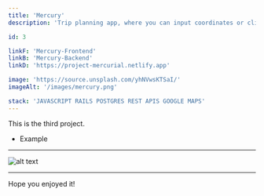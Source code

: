 ```yaml
---
title: 'Mercury'
description: 'Trip planning app, where you can input coordinates or click on the map to find the fastest route.'

id: 3

linkF: 'Mercury-Frontend'
linkB: 'Mercury-Backend'
linkD: 'https://project-mercurial.netlify.app'

image: 'https://source.unsplash.com/yhNVwsKTSaI/'
imageAlt: '/images/mercury.png'

stack: 'JAVASCRIPT RAILS POSTGRES REST APIS GOOGLE MAPS'
---
```


This is the third project.

- Example

---

![alt text](https://images.unsplash.com/photo-1522124624696-7ea32eb9592c?ixid=MXwxMjA3fDB8MHxwaG90by1wYWdlfHx8fGVufDB8fHw%3D&ixlib=rb-1.2.1&auto=format&fit)

---

Hope you enjoyed it!
